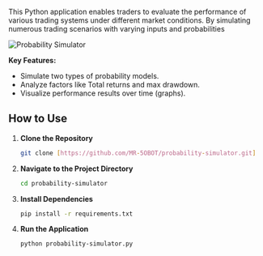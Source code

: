 This Python application enables traders to evaluate the performance of various trading systems under different market conditions. By simulating numerous trading scenarios with varying inputs and probabilities

![Probability Simulator](https://github.com/user-attachments/assets/bcf145f6-e379-4ffd-a340-ef53739623fd)

**Key Features:**

- Simulate two types of probability models.
- Analyze factors like Total returns and max drawdown.
- Visualize performance results over time (graphs).

## How to Use

1. **Clone the Repository**

   ```bash
   git clone [https://github.com/MR-5OBOT/probability-simulator.git]
   ```

2. **Navigate to the Project Directory**

   ```bash
   cd probability-simulator
   ```

3. **Install Dependencies**

   ```bash
   pip install -r requirements.txt
   ```

4. **Run the Application**

   ```bash
   python probability-simulator.py
   ```
